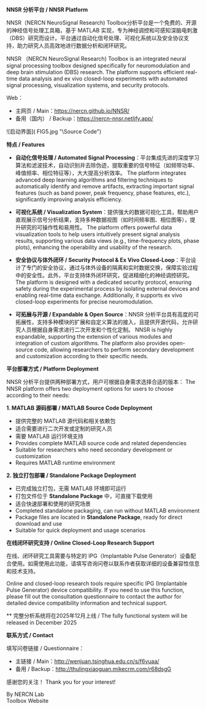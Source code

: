 ﻿**NNSR 分析平台 / NNSR Platform**

NNSR（NERCN NeuroSignal Research) Toolbox分析平台是一个免费的、开源的神经信号处理工具箱，基于 MATLAB 实现，专为神经调控和可感知深脑电刺激（DBS）研究而设计。平台通过自动化信号处理、可视化系统以及安全协议支持，助力研究人员高效地进行数据分析和闭环研究。

NNSR （NERCN NeuroSignal Research) Toolbox is an integrated neural signal processing toolbox designed specifically for neuromodulation and deep brain stimulation (DBS) research. The platform supports efficient real-time data analysis and ex vivo closed-loop experiments with automated signal processing, visualization systems, and security protocols.

Web：
- 主网页 / Main：https://nercn.github.io/NNSR/
- 备用（国内） / Backup：https://nercn-nnsr.netlify.app/

![启动界面]( FIG5.jpg "\Source Code\")

**特点 / Features**

* **自动化信号处理 / Automated Signal Processing**：平台集成先进的深度学习算法和滤波技术，自动识别并去除伪迹，提取重要的信号特征（如频带功率、峰值频率、相位特征等），大大提高分析效率。 The platform integrates advanced deep learning algorithms and filtering techniques to automatically identify and remove artifacts, extracting important signal features (such as band power, peak frequency, phase features, etc.), significantly improving analysis efficiency.

* **可视化系统 / Visualization System**：提供强大的数据可视化工具，帮助用户直观展示信号分析结果，支持多种数据视图（如时间频率图、相位图等），提升研究的可操作性和易用性。 The platform offers powerful data visualization tools to help users intuitively present signal analysis results, supporting various data views (e.g., time-frequency plots, phase plots), enhancing the operability and usability of the research.

* **安全协议与体外闭环 / Security Protocol & Ex Vivo Closed-Loop**：平台设计了专门的安全协议，通过与体外设备的隔离和实时数据交换，保障实验过程中的安全性。此外，平台支持体外闭环研究，促进精细化的神经调控研究。 The platform is designed with a dedicated security protocol, ensuring safety during the experimental process by isolating external devices and enabling real-time data exchange. Additionally, it supports ex vivo closed-loop experiments for precise neuromodulation.

* **可拓展与开源 / Expandable & Open Source**：NNSR 分析平台具有高度的可拓展性，支持多种模块的扩展和自定义算法的接入，且提供开源代码，允许研究人员根据自身需求进行二次开发和个性化定制。 NNSR is highly expandable, supporting the extension of various modules and integration of custom algorithms. The platform also provides open-source code, allowing researchers to perform secondary development and customization according to their specific needs.

**平台部署方式 / Platform Deployment**

NNSR 分析平台提供两种部署方式，用户可根据自身需求选择合适的版本：
The NNSR platform offers two deployment options for users to choose according to their needs:

**1. MATLAB 源码部署 / MATLAB Source Code Deployment**
- 提供完整的 MATLAB 源代码和相关依赖包
- 适合需要进行二次开发或定制的研究人员
- 需要 MATLAB 运行环境支持
- Provides complete MATLAB source code and related dependencies
- Suitable for researchers who need secondary development or customization
- Requires MATLAB runtime environment

**2. 独立打包部署 / Standalone Package Deployment**
- 已完成独立打包，无需 MATLAB 环境即可运行
- 打包文件位于 **Standalone Package** 中，可直接下载使用
- 适合快速部署和使用的研究场景
- Completed standalone packaging, can run without MATLAB environment
- Package files are located in **Standalone Package**, ready for direct download and use
- Suitable for quick deployment and usage scenarios

**在线闭环研究支持 / Online Closed-Loop Research Support**

在线、闭环研究工具需要与特定的 IPG（Implantable Pulse Generator）设备配合使用。如需使用此功能，请填写咨询问卷以联系作者获取详细的设备兼容性信息和技术支持。

Online and closed-loop research tools require specific IPG (Implantable Pulse Generator) device compatibility. If you need to use this function, please fill out the consultation questionnaire to contact the author for detailed device compatibility information and technical support.

** 完整分析系统将在2025年12月上线 / The fully functional system will be released in December 2025

**联系方式 / Contact**

填写问卷链接 / Questionnaire：
- 主链接 / Main：http://wenjuan.tsinghua.edu.cn/s/f6vuaa/
- 备用 / Backup：http://thulingxiaoguan.mikecrm.com/r68dsgG

感谢您的关注！ Thank you for your interest!

By NERCN Lab  
Toolbox Website
